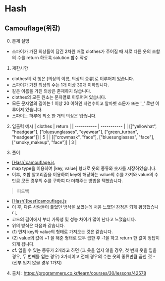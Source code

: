 # Hash

## Camouflage(위장)

0. 문제 설명

- 스파이가 가진 의상들이 담긴 2차원 배열 clothes가 주어질 때 서로 다른 옷의 조합의 수를 return 하도록 solution 함수 작성

1. 제한사항

- clothes의 각 행은 [의상의 이름, 의상의 종류]로 이루어져 있습니다.
- 스파이가 가진 의상의 수는 1개 이상 30개 이하입니다.
- 같은 이름을 가진 의상은 존재하지 않습니다.
- clothes의 모든 원소는 문자열로 이루어져 있습니다.
- 모든 문자열의 길이는 1 이상 20 이하인 자연수이고 알파벳 소문자 또는 '_' 로만 이루어져 있습니다.
- 스파이는 하루에 최소 한 개의 의상은 입습니다.

2. 입출력 예시
   | clothes | return |
   | ----------- | ----------- |
   | [["yellowhat", "headgear"], ["bluesunglasses", "eyewear"], ["green_turban", "headgear"]] | 5 |
   | [["crowmask", "face"], ["bluesunglasses", "face"], ["smoky_makeup", "face"]] | 3 |

3. 풀이

- [[Hash]camouflage.js](https://github.com/tjfruddnjs1/Today-I-Learned/blob/main/Algorithm/Hash/%5BHash%5Dcamouflage.js)
- map type을 이용하여 [key, value] 형태로 옷의 종류와 숫자를 저장하였습니다.
- 이후, 조합 알고리즘을 이용하여 key에 해당하는 value의 수를 가져와 value의 수만큼 모든 경우의 수를 구하여 다 더해주는 방법을 택했습니다.

> 피드백

- [[Hash][best]camouflage.js](https://github.com/tjfruddnjs1/Today-I-Learned/blob/main/Algorithm/Hash/%5BHash%5D%5BBest%5Dcamouflage.js)
- 이 후, 다른 사람들이 풀었던 방식을 보았는데 처음 느꼈던 감정은 되게 황당했습니다.
- 코드의 길이에서 부터 가독성 및 성능 차이가 많이 난다고 느꼈습니다.
- 위의 방식은 다음과 같습니다.
- (1) 먼저 key와 value의 형태로 가져오는 것은 같습니다.
- (2) value의 값에 +1 을 해준 형태로 모두 곱한 후 -1을 하고 return 한 값이 정답이 되게 됩니다.
- cf. 입을 수 있는 종류가 2개라고 하면 (그 옷을 입지 않을 경우, 첫 번째 옷을 입을 경우, 두 번째를 입는 경우) 3가지이고 전체 경우의 수는 옷의 종류만큼 곱한 것 - (전부 입지 않을 경우 1가지)

4. 출처 : https://programmers.co.kr/learn/courses/30/lessons/42578
